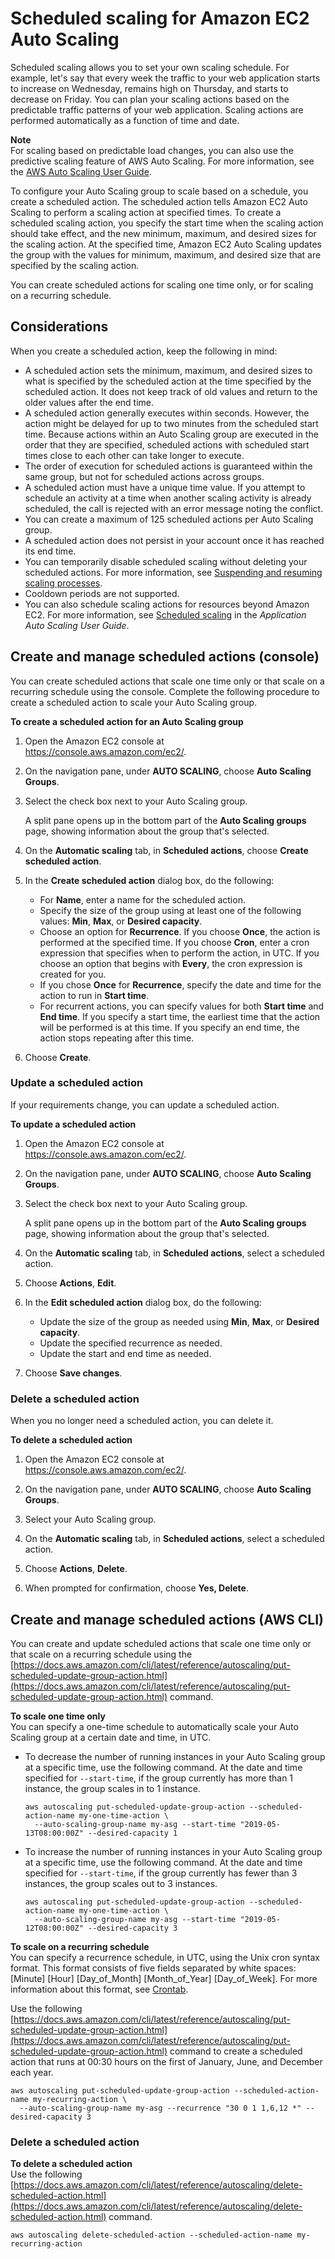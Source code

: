 # Scheduled scaling for Amazon EC2 Auto Scaling<a name="schedule_time"></a>

Scheduled scaling allows you to set your own scaling schedule\. For example, let's say that every week the traffic to your web application starts to increase on Wednesday, remains high on Thursday, and starts to decrease on Friday\. You can plan your scaling actions based on the predictable traffic patterns of your web application\. Scaling actions are performed automatically as a function of time and date\. 

**Note**  
For scaling based on predictable load changes, you can also use the predictive scaling feature of AWS Auto Scaling\. For more information, see the [AWS Auto Scaling User Guide](https://docs.aws.amazon.com/autoscaling/plans/userguide/)\.

To configure your Auto Scaling group to scale based on a schedule, you create a scheduled action\. The scheduled action tells Amazon EC2 Auto Scaling to perform a scaling action at specified times\. To create a scheduled scaling action, you specify the start time when the scaling action should take effect, and the new minimum, maximum, and desired sizes for the scaling action\. At the specified time, Amazon EC2 Auto Scaling updates the group with the values for minimum, maximum, and desired size that are specified by the scaling action\.

You can create scheduled actions for scaling one time only, or for scaling on a recurring schedule\.

## Considerations<a name="sch-actions_rules"></a>

When you create a scheduled action, keep the following in mind:
+ A scheduled action sets the minimum, maximum, and desired sizes to what is specified by the scheduled action at the time specified by the scheduled action\. It does not keep track of old values and return to the older values after the end time\.
+ A scheduled action generally executes within seconds\. However, the action might be delayed for up to two minutes from the scheduled start time\. Because actions within an Auto Scaling group are executed in the order that they are specified, scheduled actions with scheduled start times close to each other can take longer to execute\.
+ The order of execution for scheduled actions is guaranteed within the same group, but not for scheduled actions across groups\.
+ A scheduled action must have a unique time value\. If you attempt to schedule an activity at a time when another scaling activity is already scheduled, the call is rejected with an error message noting the conflict\.
+ You can create a maximum of 125 scheduled actions per Auto Scaling group\.
+ A scheduled action does not persist in your account once it has reached its end time\.
+ You can temporarily disable scheduled scaling without deleting your scheduled actions\. For more information, see [Suspending and resuming scaling processes](as-suspend-resume-processes.md)\.
+ Cooldown periods are not supported\. 
+ You can also schedule scaling actions for resources beyond Amazon EC2\. For more information, see [Scheduled scaling](https://docs.aws.amazon.com/autoscaling/application/userguide/application-auto-scaling-scheduled-scaling.html) in the *Application Auto Scaling User Guide*\.

## Create and manage scheduled actions \(console\)<a name="create-sch-actions"></a>

You can create scheduled actions that scale one time only or that scale on a recurring schedule using the console\. Complete the following procedure to create a scheduled action to scale your Auto Scaling group\.

**To create a scheduled action for an Auto Scaling group**

1. Open the Amazon EC2 console at [https://console\.aws\.amazon\.com/ec2/](https://console.aws.amazon.com/ec2/)\.

1. On the navigation pane, under **AUTO SCALING**, choose **Auto Scaling Groups**\.

1. Select the check box next to your Auto Scaling group\.

   A split pane opens up in the bottom part of the **Auto Scaling groups** page, showing information about the group that's selected\. 

1. On the **Automatic scaling** tab, in **Scheduled actions**, choose **Create scheduled action**\.

1. In the **Create scheduled action** dialog box, do the following:
   + For **Name**, enter a name for the scheduled action\.
   + Specify the size of the group using at least one of the following values: **Min**, **Max**, or **Desired capacity**\.
   + Choose an option for **Recurrence**\. If you choose **Once**, the action is performed at the specified time\. If you choose **Cron**, enter a cron expression that specifies when to perform the action, in UTC\. If you choose an option that begins with **Every**, the cron expression is created for you\.
   + If you chose **Once** for **Recurrence**, specify the date and time for the action to run in **Start time**\.
   + For recurrent actions, you can specify values for both **Start time** and **End time**\. If you specify a start time, the earliest time that the action will be performed is at this time\. If you specify an end time, the action stops repeating after this time\. 

1. Choose **Create**\.

### Update a scheduled action<a name="update-sch-action"></a>

If your requirements change, you can update a scheduled action\.

**To update a scheduled action**

1. Open the Amazon EC2 console at [https://console\.aws\.amazon\.com/ec2/](https://console.aws.amazon.com/ec2/)\.

1. On the navigation pane, under **AUTO SCALING**, choose **Auto Scaling Groups**\.

1. Select the check box next to your Auto Scaling group\.

   A split pane opens up in the bottom part of the **Auto Scaling groups** page, showing information about the group that's selected\. 

1. On the **Automatic scaling** tab, in **Scheduled actions**, select a scheduled action\.

1. Choose **Actions**, **Edit**\.

1. In the **Edit scheduled action** dialog box, do the following:
   + Update the size of the group as needed using **Min**, **Max**, or **Desired capacity**\.
   + Update the specified recurrence as needed\.
   + Update the start and end time as needed\.

1. Choose **Save changes**\.

### Delete a scheduled action<a name="delete-sch-action"></a>

When you no longer need a scheduled action, you can delete it\.

**To delete a scheduled action**

1. Open the Amazon EC2 console at [https://console\.aws\.amazon\.com/ec2/](https://console.aws.amazon.com/ec2/)\.

1. On the navigation pane, under **AUTO SCALING**, choose **Auto Scaling Groups**\.

1. Select your Auto Scaling group\.

1. On the **Automatic scaling** tab, in **Scheduled actions**, select a scheduled action\.

1. Choose **Actions**, **Delete**\.

1. When prompted for confirmation, choose **Yes, Delete**\.

## Create and manage scheduled actions \(AWS CLI\)<a name="create-sch-actions-aws-cli"></a>

You can create and update scheduled actions that scale one time only or that scale on a recurring schedule using the [https://docs.aws.amazon.com/cli/latest/reference/autoscaling/put-scheduled-update-group-action.html](https://docs.aws.amazon.com/cli/latest/reference/autoscaling/put-scheduled-update-group-action.html) command\. 

**To scale one time only**  
You can specify a one\-time schedule to automatically scale your Auto Scaling group at a certain date and time, in UTC\. 
+ To decrease the number of running instances in your Auto Scaling group at a specific time, use the following command\. At the date and time specified for `--start-time`, if the group currently has more than 1 instance, the group scales in to 1 instance\. 

  ```
  aws autoscaling put-scheduled-update-group-action --scheduled-action-name my-one-time-action \
    --auto-scaling-group-name my-asg --start-time "2019-05-13T08:00:00Z" --desired-capacity 1
  ```
+ To increase the number of running instances in your Auto Scaling group at a specific time, use the following command\. At the date and time specified for `--start-time`, if the group currently has fewer than 3 instances, the group scales out to 3 instances\. 

  ```
  aws autoscaling put-scheduled-update-group-action --scheduled-action-name my-one-time-action \
    --auto-scaling-group-name my-asg --start-time "2019-05-12T08:00:00Z" --desired-capacity 3
  ```

**To scale on a recurring schedule**  
You can specify a recurrence schedule, in UTC, using the Unix cron syntax format\. This format consists of five fields separated by white spaces: \[Minute\] \[Hour\] \[Day\_of\_Month\] \[Month\_of\_Year\] \[Day\_of\_Week\]\. For more information about this format, see [Crontab](http://crontab.org)\. 

Use the following [https://docs.aws.amazon.com/cli/latest/reference/autoscaling/put-scheduled-update-group-action.html](https://docs.aws.amazon.com/cli/latest/reference/autoscaling/put-scheduled-update-group-action.html) command to create a scheduled action that runs at 00:30 hours on the first of January, June, and December each year\.

```
aws autoscaling put-scheduled-update-group-action --scheduled-action-name my-recurring-action \
  --auto-scaling-group-name my-asg --recurrence "30 0 1 1,6,12 *" --desired-capacity 3
```

### Delete a scheduled action<a name="delete-sch-actions-aws-cli"></a>

**To delete a scheduled action**  
Use the following [https://docs.aws.amazon.com/cli/latest/reference/autoscaling/delete-scheduled-action.html](https://docs.aws.amazon.com/cli/latest/reference/autoscaling/delete-scheduled-action.html) command\.

```
aws autoscaling delete-scheduled-action --scheduled-action-name my-recurring-action
```